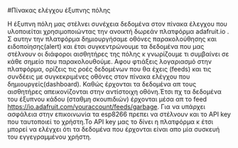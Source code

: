 #Πίνακας ελέγχου έξυπνης πόλης

Η έξυπνη πόλη μας στέλνει συνέχεια δεδομένα στον πίνακα έλεγχου που υλοποιείται χρησιμοποιώντας την ανοικτή δωρεάν πλατφόρμα adafruit.io .
Σ αυτην την πλατφόρμα δημιουργήσαμε οθόνες παρακολούθησης και ειδοποίησης(alert) και έτσι συγκεντρώνουμε τα δεδομένα που μας στέλνουν οι διάφοροι
αισθητήρες της πόλης κ γνωρίζουμε τι συμβαίνει σε κάθε σημείο που παρακολουθούμε.
Αφου φτιάξεις λογαριασμό στην πλατφόρμα, ορίζεις τις ροές δεδομένων που θα έχεις (feeds) και τις συνδέεις με συγκεκριμένες οθόνες στον πίνακα 
ελέγχου που δημιουργείς(dashboard). Καθώς έρχονται τα δεδομένα απ τους αισθητήρες απεικονίζονται στην αντίστοιχη οθόνη.Έτσι πχ τα δεδομένα του 
έξυπνου κάδου (σταθμη σκουπιδιών) έρχονται μέσα απ το feed https://io.adafruit.com/youraccount/feeds/garbage. Για να υπάρχει ασφάλεια στην επικοινωνία
τα esp8266 πρεπει να στέλνουν και το API key που ταυτοποιεί το χρήστη.Το API key μας το δίνει η πλατφόρμα κ έτσι μπορεί να ελέγχει ότι τα δεδομένα 
που έρχονται είναι απο μία συσκευή του εγγεγραμμένου χρήστη.
